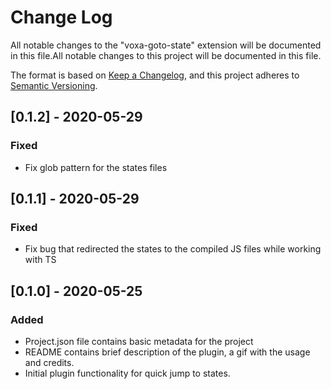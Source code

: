 # Change Log

All notable changes to the "voxa-goto-state" extension will be documented in this file.All notable changes to this project will be documented in this file.

The format is based on [Keep a Changelog](https://keepachangelog.com/en/1.0.0/),
and this project adheres to [Semantic Versioning](https://semver.org/spec/v2.0.0.html).

## [0.1.2] - 2020-05-29
### Fixed
- Fix glob pattern for the states files

## [0.1.1] - 2020-05-29
### Fixed
- Fix bug that redirected the states to the compiled JS files while working with TS

## [0.1.0] - 2020-05-25
### Added
- Project.json file contains basic metadata for the project
- README contains brief description of the plugin, a gif with the usage and credits.
- Initial plugin functionality for quick jump to states.